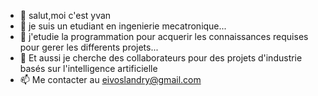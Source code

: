 - 👋 salut,moi c'est yvan
- 👀 je suis un etudiant en ingenierie mecatronique...
- 🌱 j'etudie la programmation pour acquerir les connaissances requises pour gerer les differents projets...
- 💞️ Et aussi je cherche des collaborateurs pour des projets d'industrie basés sur l'intelligence artificielle
- 📫 Me contacter au eivoslandry@gmail.com
